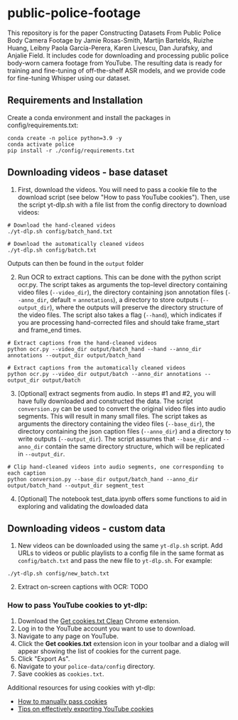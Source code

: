 # public-police-footage

This repository is for the paper Constructing Datasets From Public Police Body Camera Footage by Jamie Rosas-Smith, Martijn Bartelds, Ruizhe Huang, Leibny Paola García-Perera, Karen Livescu, Dan Jurafsky, and Anjalie Field. It includes code for downloading and processing public police body-worn camera footage from YouTube. The resulting data is ready for training and fine-tuning of off-the-shelf ASR models, and we provide code for fine-tuning Whisper using our dataset.

## Requirements and Installation
Create a conda environment and install the packages in config/requirements.txt:
```
conda create -n police python=3.9 -y
conda activate police
pip install -r ./config/requirements.txt
```


## Downloading videos - base dataset
1. First, download the videos. You will need to pass a cookie file to the download script (see below "How to pass YouTube cookies"). Then, use the script yt-dlp.sh with a file list from the config directory to download videos:
```
# Download the hand-cleaned videos
./yt-dlp.sh config/batch_hand.txt

# Download the automatically cleaned videos
./yt-dlp.sh config/batch.txt

```
Outputs can then be found in the `output` folder

2. Run OCR to extract captions. This can be done with the python script ocr.py. The script takes as arguments the top-level directory containing video files (`--video_dir`), the directory containing json annotation files (`--anno_dir`, default = `annotations`), a directory to store outputs (`--output_dir`), where the outputs will preserve the directory structure of the video files. The script also takes a flag (`--hand`), which indicates if you are processing hand-corrected files and should take frame_start and frame_end times.

```
# Extract captions from the hand-cleaned videos
python ocr.py --video_dir output/batch_hand --hand --anno_dir annotations --output_dir output/batch_hand

# Extract captions from the automatically cleaned videos
python ocr.py --video_dir output/batch --anno_dir annotations --output_dir output/batch
```

3. [Optional] extract segments from audio. In steps #1 and #2, you will have fully downloaded and constructed the data. The script `conversion.py` can be used to convert the original video files into audio segments. This will result in many small files. The script takes as arguments the directory containing the video files (`--base_dir`), the directory containing the json caption files (`--anno_dir`) and a directory to write outputs (`--output_dir`). The script assumes that `--base_dir` and `--anno_dir` contain the same directory structure, which will be replicated in `--output_dir`.
```
# Clip hand-cleaned videos into audio segments, one corresponding to each caption
python conversion.py --base_dir output/batch_hand --anno_dir output/batch_hand --output_dir segment_test
```

4. [Optional] The notebook test_data.ipynb offers some functions to aid in exploring and validating the dowloaded data

## Downloading videos - custom data
1. New videos can be downloaded using the same `yt-dlp.sh` script. Add URLs to videos or public playlists to a config file in the same format as `config/batch.txt` and pass the new file to `yt-dlp.sh`. For example:
```
./yt-dlp.sh config/new_batch.txt

```
2. Extract on-screen captions with OCR: TODO


<!-- ## Running OCR - custom data
### CPU
1. To speed up the OCR and only run the OCR on body-worn camera footage, you may include a JSON annotation file for each video. The name of the annotations file should match the name of the video file (e.g. `video123.mp4` should be named `video123.json`). Your annotation files must follow the same structure of the provided JSON files under `annotations-json`.
2. Run:
```python ocr.py --video_dir path_to_videos --anno_dir path_to_custom_annotations
```
3. Output can be found under `output/ocr-[date-time]`

### GPU
... -->


### How to pass YouTube cookies to yt-dlp:

1. Download the [Get cookies.txt Clean](https://chromewebstore.google.com/detail/get-cookiestxt-clean/ahmnmhfbokciafffnknlekllgcnafnie?pli=1) Chrome extension.
2. Log in to the YouTube account you want to use to download.
3. Navigate to any page on YouTube.
4. Click the **Get cookies.txt** extension icon in your toolbar and a dialog will appear showing the list of cookies for the current page.
5. Click "Export As".
6. Navigate to your `police-data/config` directory.
7. Save cookies as `cookies.txt`.
 
Additional resources for using cookies with yt-dlp:
- [How to manually pass cookies](https://github.com/yt-dlp/yt-dlp/wiki/FAQ#how-do-i-pass-cookies-to-yt-dlp)
- [Tips on effectively exporting YouTube cookies](https://github.com/yt-dlp/yt-dlp/wiki/Extractors#exporting-youtube-cookies)
